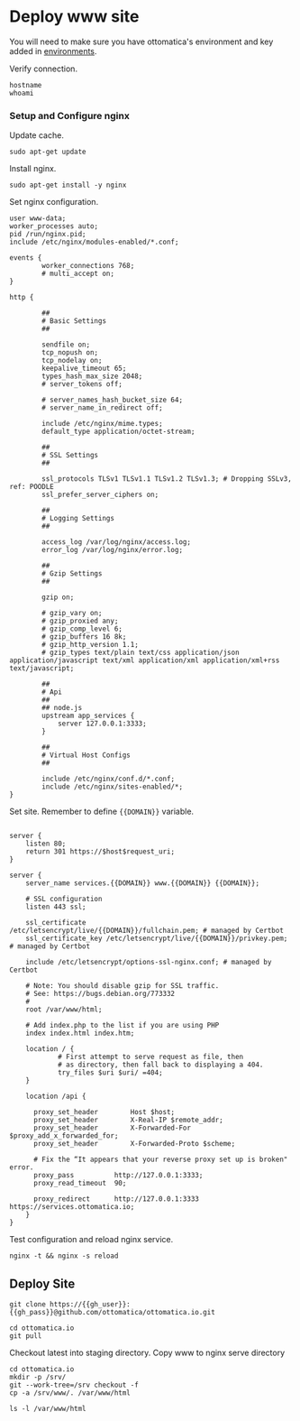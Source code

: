 # Deploy www site

You will need to make sure you have ottomatica's environment and key added in [environments](/targets).

Verify connection.

```bash|{type: 'command'}
hostname
whoami
```

### Setup and Configure nginx

Update cache.

```bash|{type: 'command', failed_when: 'exitCode!=0'}
sudo apt-get update
```

Install nginx.

```bash|{type: 'command', failed_when: 'exitCode!=0'}
sudo apt-get install -y nginx
```

Set nginx configuration.

```nginx|{type: 'file', path: '/etc/nginx/nginx.conf'}
user www-data;
worker_processes auto;
pid /run/nginx.pid;
include /etc/nginx/modules-enabled/*.conf;

events {
        worker_connections 768;
        # multi_accept on;
}

http {

        ##
        # Basic Settings
        ##

        sendfile on;
        tcp_nopush on;
        tcp_nodelay on;
        keepalive_timeout 65;
        types_hash_max_size 2048;
        # server_tokens off;

        # server_names_hash_bucket_size 64;
        # server_name_in_redirect off;

        include /etc/nginx/mime.types;
        default_type application/octet-stream;

        ##
        # SSL Settings
        ##

        ssl_protocols TLSv1 TLSv1.1 TLSv1.2 TLSv1.3; # Dropping SSLv3, ref: POODLE
        ssl_prefer_server_ciphers on;

        ##
        # Logging Settings
        ##

        access_log /var/log/nginx/access.log;
        error_log /var/log/nginx/error.log;

        ##
        # Gzip Settings
        ##

        gzip on;

        # gzip_vary on;
        # gzip_proxied any;
        # gzip_comp_level 6;
        # gzip_buffers 16 8k;
        # gzip_http_version 1.1;
        # gzip_types text/plain text/css application/json application/javascript text/xml application/xml application/xml+rss text/javascript;

        ## 
        # Api
        ## 
        ## node.js
        upstream app_services {
            server 127.0.0.1:3333;
        }

        ##
        # Virtual Host Configs
        ##

        include /etc/nginx/conf.d/*.conf;
        include /etc/nginx/sites-enabled/*;
}
```

Set site. Remember to define `{{DOMAIN}}` variable.

```nginx|{type: 'file', path: '/etc/nginx/sites-available/default', variables: 'DOMAIN'}

server {
    listen 80;
    return 301 https://$host$request_uri;
}

server {
    server_name services.{{DOMAIN}} www.{{DOMAIN}} {{DOMAIN}};

    # SSL configuration
    listen 443 ssl;

    ssl_certificate     /etc/letsencrypt/live/{{DOMAIN}}/fullchain.pem; # managed by Certbot
    ssl_certificate_key /etc/letsencrypt/live/{{DOMAIN}}/privkey.pem; # managed by Certbot

    include /etc/letsencrypt/options-ssl-nginx.conf; # managed by Certbot

    # Note: You should disable gzip for SSL traffic.
    # See: https://bugs.debian.org/773332
    #
    root /var/www/html;

    # Add index.php to the list if you are using PHP
    index index.html index.htm;

    location / {
            # First attempt to serve request as file, then
            # as directory, then fall back to displaying a 404.
            try_files $uri $uri/ =404;
    }

    location /api {

      proxy_set_header        Host $host;
      proxy_set_header        X-Real-IP $remote_addr;
      proxy_set_header        X-Forwarded-For $proxy_add_x_forwarded_for;
      proxy_set_header        X-Forwarded-Proto $scheme;

      # Fix the “It appears that your reverse proxy set up is broken" error.
      proxy_pass          http://127.0.0.1:3333;
      proxy_read_timeout  90;

      proxy_redirect      http://127.0.0.1:3333 https://services.ottomatica.io;
    }
}
```

Test configuration and reload nginx service.

```bash|{type: 'command', failed_when: 'exitCode!=0'}
nginx -t && nginx -s reload
```

## Deploy Site

```bash|{type: 'command', variables: 'gh_user,gh_pass', failed_when:'exitCode!=0'}
git clone https://{{gh_user}}:{{gh_pass}}@github.com/ottomatica/ottomatica.io.git
```

```bash|{type: 'command', failed_when:'exitCode!=0'}
cd ottomatica.io
git pull
```

Checkout latest into staging directory. Copy www to nginx serve directory

```bash|{type: 'command'}
cd ottomatica.io
mkdir -p /srv/
git --work-tree=/srv checkout -f 
cp -a /srv/www/. /var/www/html
```

```bash|{type: 'command'}
ls -l /var/www/html 
```